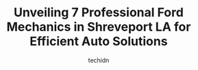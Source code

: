 ---
layout: ampstory
image: https://images.unsplash.com/photo-1629935643068-f5b616b00655?ixlib=rb-4.0.3&ixid=MnwxMjA3fDB8MHxwaG90by1wYWdlfHx8fGVufDB8fHx8&auto=format&fit=crop&w=640&h=853&q=80
author: techidn
featured: false
description: Looking for reliable and skilled Ford Mechanic in Shreveport LA, USA? Your search ends here with the 7 best Ford Mechanic in town. With their expertise and commitment to delivering exception
title: Unveiling 7 Professional Ford Mechanics in Shreveport LA for Efficient Auto Solutions
cover:
   title: Unveiling 7 Professional Ford Mechanics in Shreveport LA for Efficient Auto Solutions
   subtitle: Rickpate
   background: https://images.unsplash.com/photo-1629935643068-f5b616b00655?ixlib=rb-4.0.3&ixid=MnwxMjA3fDB8MHxwaG90by1wYWdlfHx8fGVufDB8fHx8&auto=format&fit=crop&w=640&h=853&q=80

pages: 
 - layout: thirds
   top: <h1>#1 Foreign & Classic Auto Centre</h1>
   bottom: "<p>Ive been a customer since moving back to Shreveport in 2008.  They do outstanding work and reasonable prices and have worked on everything I own from my 1939 Chevrolet, </p>"
   background: https://www.knot35.com/toplist/wp-content/uploads/2023/06/best-ford-mechanic-1-in-shreveport-la-1685831464.jpeg
   backgroundblur: true
 - layout: thirds
   top: <h1>#2 Shaffer Auto & Diesel Repair</h1>
   bottom: "<p>7292 Greenwood Rd, Shreveport, LA 71119, United States</p>"
   background: https://www.knot35.com/toplist/wp-content/uploads/2023/06/best-ford-mechanic-2-in-shreveport-la-1685831464.jpeg
   cta:
      link: https://www.knot35.com/toplist/unveiling-7-professional-ford-mechanics-in-shreveport-la-for-efficient-auto-solutions/
      text: Unveiling 7 Professional Ford Mechanics in Shreveport LA for Efficient Auto Solutions
 - layout: thirds
   top: <h1>#3 Fairfield Automotive Inc</h1>
   bottom: "<p>1416 Fairfield Ave, Shreveport, LA 71101, United States</p>"
   background: https://www.knot35.com/toplist/wp-content/uploads/2023/06/best-ford-mechanic-3-in-shreveport-la-1685831464.jpeg
   cta:
      link: https://www.knot35.com/toplist/unveiling-7-professional-ford-mechanics-in-shreveport-la-for-efficient-auto-solutions/
      text: Unveiling 7 Professional Ford Mechanics in Shreveport LA for Efficient Auto Solutions
 - layout: thirds
   top: <h1>#4 Rountree Ford Service Center</h1>
   bottom: "<p>8770 Business Park Dr, Shreveport, LA 71105, United States</p>"
   background: https://images.unsplash.com/photo-1522441815192-d9f04eb0615c?ixlib=rb-4.0.3&ixid=MnwxMjA3fDB8MHxwaG90by1wYWdlfHx8fGVufDB8fHx8&auto=format&fit=crop&w=640&h=853&q=80
   cta:
      link: https://www.knot35.com/toplist/unveiling-7-professional-ford-mechanics-in-shreveport-la-for-efficient-auto-solutions/
      text: Unveiling 7 Professional Ford Mechanics in Shreveport LA for Efficient Auto Solutions
 - layout: thirds
   top: <h1>#5 Baylis Auto Repair, Inc.</h1>
   bottom: "<p>7202 Mansfield Rd, Shreveport, LA 71108, United States</p>"
   background: https://images.unsplash.com/photo-1613843873231-1447db182f97?ixlib=rb-4.0.3&ixid=MnwxMjA3fDB8MHxwaG90by1wYWdlfHx8fGVufDB8fHx8&auto=format&fit=crop&w=640&h=853&q=80
   cta:
      link: https://www.knot35.com/toplist/unveiling-7-professional-ford-mechanics-in-shreveport-la-for-efficient-auto-solutions/
      text: Unveiling 7 Professional Ford Mechanics in Shreveport LA for Efficient Auto Solutions
 - layout: thirds
   top: <h1>#6 Burnoms Auto Body Repair</h1>
   bottom: "<p>1051 Grimmett Dr, Shreveport, LA 71107, United States</p>"
   background: https://plus.unsplash.com/premium_photo-1664640458616-3c74f8cb4589?ixlib=rb-4.0.3&ixid=MnwxMjA3fDB8MHxwaG90by1wYWdlfHx8fGVufDB8fHx8&auto=format&fit=crop&w=640&h=853&q=80
   cta:
      link: https://www.knot35.com/toplist/unveiling-7-professional-ford-mechanics-in-shreveport-la-for-efficient-auto-solutions/
      text: Unveiling 7 Professional Ford Mechanics in Shreveport LA for Efficient Auto Solutions
 - layout: thirds
   top: <h1>#7 Scotts Automotive</h1>
   bottom: "<p>936 Joseph St, Shreveport, LA 71107, United States</p>"
   background: https://images.unsplash.com/photo-1462556791646-c201b8241a94?ixlib=rb-4.0.3&ixid=MnwxMjA3fDB8MHxwaG90by1wYWdlfHx8fGVufDB8fHx8&auto=format&fit=crop&w=640&h=853&q=80
   cta:
      link: https://www.knot35.com/toplist/unveiling-7-professional-ford-mechanics-in-shreveport-la-for-efficient-auto-solutions/
      text: Unveiling 7 Professional Ford Mechanics in Shreveport LA for Efficient Auto Solutions
 - layout: thirds
   middle: Continue reading...
   background: https://images.unsplash.com/photo-1552083974-186346191183?ixlib=rb-4.0.3&ixid=MnwxMjA3fDB8MHxwaG90by1wYWdlfHx8fGVufDB8fHx8&auto=format&fit=crop&w=640&h=853&q=80
   cta:
      link: https://www.knot35.com/toplist/unveiling-7-professional-ford-mechanics-in-shreveport-la-for-efficient-auto-solutions/
      text: Unveiling 7 Professional Ford Mechanics in Shreveport LA for Efficient Auto Solutions
      
---